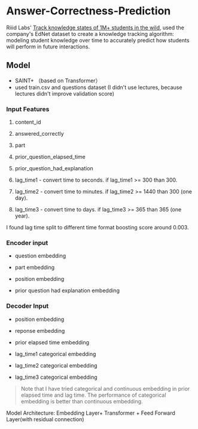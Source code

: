 # Answer-Correctness-Prediction

Riiid Labs' [Track knowledge states of 1M+ students in the wild](https://www.kaggle.com/competitions/riiid-test-answer-prediction ), used the company's EdNet dataset to create a knowledge tracking algorithm: modeling student knowledge over time to accurately predict how students will perform in future interactions.

## Model
- SAINT+ （based on Transformer）
- used train.csv and questions dataset (I didn't use lectures, because lectures didn't improve validation score)

### Input Features

1. content_id

2. answered_correctly

3. part

4. prior_question_elapsed_time

5. prior_question_had_explanation

6. lag_time1 - convert time to seconds. if lag_time1 >= 300 than 300.

7. lag_time2 - convert time to minutes. if lag_time2 >= 1440 than 300 (one day).

8. lag_time3 - convert time to days. if lag_time3 >= 365 than 365 (one year).

I found lag time split to different time format boosting score around 0.003.

### Encoder input

- question embedding

- part embedding

- position embedding

- prior question had explanation embedding

### Decoder Input

- position embedding

- reponse embedding

- prior elapsed time embedding

- lag_time1 categorical embedding

-  lag_time2 categorical embedding

- lag_time3 categorical embedding

> Note that I have tried categorical and continuous embedding in prior elapsed time and lag time. The performance of categorical embedding is better than continuous embedding.

Model Architecture: Embedding Layer+ Transformer + Feed Forward Layer(with residual connection)
